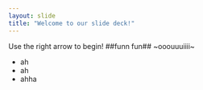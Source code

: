 ```yaml
---
layout: slide
title: "Welcome to our slide deck!"
---
```


Use the right arrow to begin!
##funn fun##
~ooouuuiiii~
+ ah
+ ah
+ ahha
